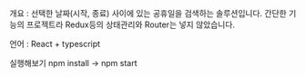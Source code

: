 개요 : 선택한 날짜(시작, 종료) 사이에 있는 공휴일을 검색하는 솔루션입니다. 간단한 기능의  프로젝트라 Redux등의 상태관리와 Router는 넣지 않았습니다. 

언어 : React + typescript

실행해보기 npm install -> npm start
